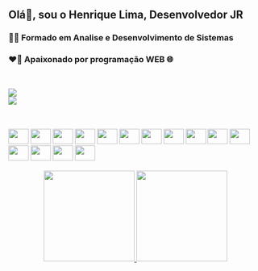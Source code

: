 ## Olá👋, sou o Henrique Lima, Desenvolvedor JR
### 🧑‍🎓 Formado em Analise e Desenvolvimento de Sistemas
### ❤️‍🔥 Apaixonado por programação WEB 🌐
 </br>

<a href = "mailto:contatorafaballerini@gmail.com"><img src="https://img.shields.io/badge/Microsoft_Outlook-0078D4?style=for-the-badge&logo=microsoft-outlook&logoColor=white" target="_blank"></a>
</br>
<a href="https://www.linkedin.com/in/henrique-correa-de-lima-2455b7a6/" target="_blank"><img src="https://img.shields.io/badge/-LinkedIn-%230077B5?style=for-the-badge&logo=linkedin&logoColor=white" target="_blank"></a>

</br>
<div style="display: inline_block background-color: #424242"><br>
  <img height="30" width="40" src="https://cdn.jsdelivr.net/gh/devicons/devicon/icons/php/php-plain.svg" />
  <img height="30" width="40" src="https://cdn.jsdelivr.net/gh/devicons/devicon/icons/atom/atom-original.svg" />
  <img height="30" width="40" src="https://cdn.jsdelivr.net/gh/devicons/devicon/icons/python/python-original-wordmark.svg" />
  <img height="30" width="40" src="https://cdn.jsdelivr.net/gh/devicons/devicon/icons/html5/html5-plain-wordmark.svg" />
  <img height="30" width="40" src="https://cdn.jsdelivr.net/gh/devicons/devicon/icons/css3/css3-plain-wordmark.svg" />
  <img height="30" width="40" src="https://cdn.jsdelivr.net/gh/devicons/devicon/icons/java/java-plain-wordmark.svg" />
  <img height="30" width="40" src="https://cdn.jsdelivr.net/gh/devicons/devicon/icons/javascript/javascript-plain.svg" />
  <img height="30" width="40" src="https://cdn.jsdelivr.net/gh/devicons/devicon/icons/vscode/vscode-original.svg" />
  <img height="30" width="40" src="https://cdn.jsdelivr.net/gh/devicons/devicon/icons/linux/linux-original.svg" />
  <img height="30" width="40" src="https://cdn.jsdelivr.net/gh/devicons/devicon/icons/windows8/windows8-original.svg" />
  <img height="30" width="40" src="https://cdn.jsdelivr.net/gh/devicons/devicon/icons/amazonwebservices/amazonwebservices-plain-wordmark.svg" />
  <img height="30" width="40" src="https://cdn.jsdelivr.net/gh/devicons/devicon/icons/docker/docker-plain.svg" />
  <img height="30" width="40" src="https://cdn.jsdelivr.net/gh/devicons/devicon/icons/django/django-plain-wordmark.svg" />
  <img height="30" width="40" src="https://cdn.jsdelivr.net/gh/devicons/devicon/icons/laravel/laravel-plain-wordmark.svg" />
  <img height="30" width="40" src="https://cdn.jsdelivr.net/gh/devicons/devicon/icons/composer/composer-original.svg" />





</div>

<br>
<div align="center">
  <a href="https://github.com/Henriquehcl">
  <img height="180em" src="https://github-readme-stats.vercel.app/api?username=Henriquehcl&show_icons=true&theme=darcula&include_all_commits=true&count_private=true"/>
  <img height="180em" src="https://github-readme-stats.vercel.app/api/top-langs/?username=Henriquehcl&layout=compact&langs_count=7&theme=darcula"/>
</div>


